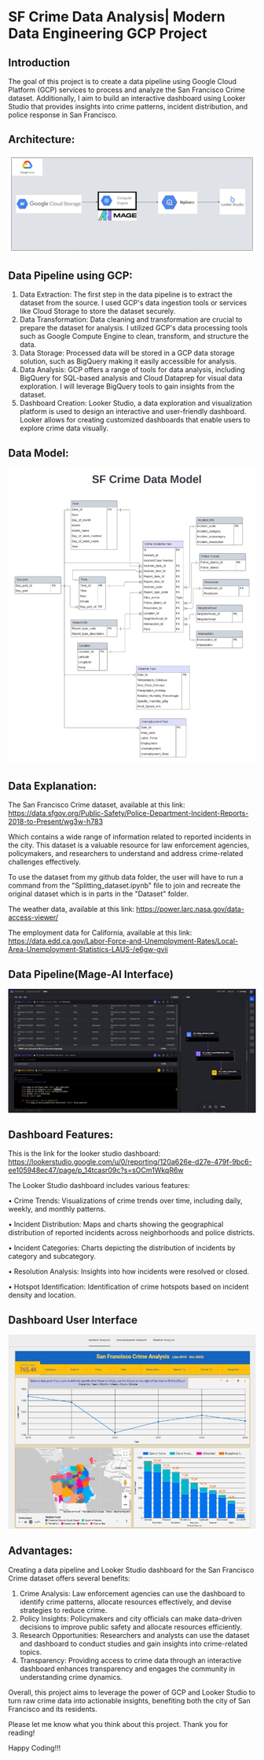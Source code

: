 # SF Crime Data Analysis| Modern Data Engineering GCP Project

## Introduction

The goal of this project is to create a data pipeline using Google Cloud Platform (GCP) services to process and analyze the San Francisco Crime dataset. Additionally, I aim to build an interactive dashboard using Looker Studio that provides insights into crime patterns, incident distribution, and police response in San Francisco.

## Architecture:
<img src="Snapshots\Architecture\Architecture_PoliceCrime.jpeg">

## Data Pipeline using GCP:
1) Data Extraction: The first step in the data pipeline is to extract the dataset from the source. I used GCP's data ingestion tools or services like Cloud Storage to store the dataset securely.
2) Data Transformation: Data cleaning and transformation are crucial to prepare the dataset for analysis. I utilized GCP's data processing tools such as Google Compute Engine to clean, transform, and structure the data.
3) Data Storage: Processed data will be stored in a GCP data storage solution, such as BigQuery making it easily accessible for analysis.
4) Data Analysis: GCP offers a range of tools for data analysis, including BigQuery for SQL-based analysis and Cloud Dataprep for visual data exploration. I will leverage BigQuery tools to gain insights from the dataset.
5) Dashboard Creation: Looker Studio, a data exploration and visualization platform is used to design an interactive and user-friendly dashboard. Looker allows for creating customized dashboards that enable users to explore crime data visually.

## Data Model:
<img src="Snapshots\Data Model\SF_Crime_Data_Model.jpeg">

## Data Explanation:
The San Francisco Crime dataset, available at this link: https://data.sfgov.org/Public-Safety/Police-Department-Incident-Reports-2018-to-Present/wg3w-h783 

Which contains a wide range of information related to reported incidents in the city. This dataset is a valuable resource for law enforcement agencies, policymakers, and researchers to understand and address crime-related challenges effectively.

To use the dataset from my github data folder, the user will have to run a command from the "Splitting_dataset.ipynb" file to join and recreate the original dataset which is in parts in the "Dataset" folder.

The weather data, available at this link: https://power.larc.nasa.gov/data-access-viewer/

The employment data for California, available at this link: https://data.edd.ca.gov/Labor-Force-and-Unemployment-Rates/Local-Area-Unemployment-Statistics-LAUS-/e6gw-gvii

## Data Pipeline(Mage-AI Interface)
<img src="Snapshots\Pipeline\SF_crime_data_pipeline.jpg">

## Dashboard Features:

This is the link for the looker studio dashboard: https://lookerstudio.google.com/u/0/reporting/120a626e-d27e-479f-9bc6-ee105948ec47/page/p_14tcasr09c?s=sOCm1WkqR6w

The Looker Studio dashboard includes various features:

•	Crime Trends: Visualizations of crime trends over time, including daily, weekly, and monthly patterns.

•	Incident Distribution: Maps and charts showing the geographical distribution of reported incidents across neighborhoods and police districts.

•	Incident Categories: Charts depicting the distribution of incidents by category and subcategory.

•	Resolution Analysis: Insights into how incidents were resolved or closed.

•	Hotspot Identification: Identification of crime hotspots based on incident density and location.

## Dashboard User Interface
<img src="Snapshots\Dashboard\Dashboard_interface.jpg">

## Advantages:

Creating a data pipeline and Looker Studio dashboard for the San Francisco Crime dataset offers several benefits:
1.	Crime Analysis: Law enforcement agencies can use the dashboard to identify crime patterns, allocate resources effectively, and devise strategies to reduce crime.
2.	Policy Insights: Policymakers and city officials can make data-driven decisions to improve public safety and allocate resources efficiently.
3.	Research Opportunities: Researchers and analysts can use the dataset and dashboard to conduct studies and gain insights into crime-related topics.
4.	Transparency: Providing access to crime data through an interactive dashboard enhances transparency and engages the community in understanding crime dynamics.

Overall, this project aims to leverage the power of GCP and Looker Studio to turn raw crime data into actionable insights, benefiting both the city of San Francisco and its residents.

Please let me know what you think about this project. Thank you for reading!

Happy Coding!!!